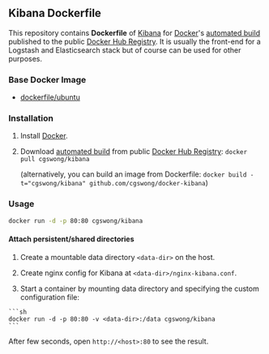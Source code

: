## Kibana Dockerfile

This repository contains **Dockerfile** of [Kibana](http://www.elasticsearch.org/) for [Docker](https://www.docker.com/)'s [automated build](https://registry.hub.docker.com/u/cgswong/kibana/) published to the public [Docker Hub Registry](https://registry.hub.docker.com/).
It is usually the front-end for a Logstash and Elasticsearch stack but of course can be used for other purposes.


### Base Docker Image

* [dockerfile/ubuntu](http://dockerfile.github.io/#/ubuntu)


### Installation

1. Install [Docker](https://www.docker.com/).

2. Download [automated build](https://registry.hub.docker.com/u/cgswong/kibana/) from public [Docker Hub Registry](https://registry.hub.docker.com/): `docker pull cgswong/kibana`

   (alternatively, you can build an image from Dockerfile: `docker build -t="cgswong/kibana" github.com/cgswong/docker-kibana`)


### Usage

```sh
docker run -d -p 80:80 cgswong/kibana
```

#### Attach persistent/shared directories

  1. Create a mountable data directory `<data-dir>` on the host.

  2. Create nginx config for Kibana at `<data-dir>/nginx-kibana.conf`.

  3. Start a container by mounting data directory and specifying the custom configuration file:

    ```sh
    docker run -d -p 80:80 -v <data-dir>:/data cgswong/kibana
    ```

After few seconds, open `http://<host>:80` to see the result.

